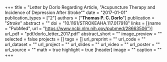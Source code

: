+++
title = "Letter by Dorlo Regarding Article, \"Acupuncture Therapy and Incidence of Depression After Stroke\""
date = "2017-01-01"
publication_types = ["2"]
authors = ["**Thomas P. C. Dorlo**"]
publication = "_Stroke_"
abstract = ""
doi = "10.1161/STROKEAHA.117.017918"
links = [{name = "PubMed", url = "https://www.ncbi.nlm.nih.gov/pubmed/28663506"}]
url_pdf = "pdf/dorlo_letter_2017.pdf"
abstract_short = ""
image_preview = ""
selected = false
projects = []
tags = []
url_preprint = ""
url_code = ""
url_dataset = ""
url_project = ""
url_slides = ""
url_video = ""
url_poster = ""
url_source = ""
math = true
highlight = true
[header]
image = ""
caption = ""
+++
